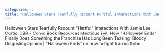 ```yaml
---
categories: c
title: "Halloween Stars Tearfully Recount Hurtful Interactions With Jamie Lee Curtis  CBR  Comic Book Resources"
---
```

Halloween Stars Tearfully Recount "Hurtful" Interactions With Jamie Lee Curtis&nbsp;&nbsp;CBR - Comic Book ResourcesInfectious Evil: How "Halloween Ends" Finally Does Something the Franchise Has Long Been Teasing&nbsp;&nbsp;Bloody DisgustingOpinion | "Halloween Ends" on how to fight trauma&nbsp;&nbs